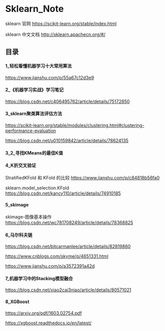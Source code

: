 # Sklearn_Note

sklearn 官网  https://scikit-learn.org/stable/index.html

sklearn 中文文档  http://sklearn.apachecn.org/#/





## 目录

#### 1_轻松看懂机器学习十大常用算法

https://www.jianshu.com/p/55a67c12d3e9

#### 2_《机器学习实战》学习笔记

https://blog.csdn.net/c406495762/article/details/75172850

#### 3_sklearn聚类算法评估方法

https://scikit-learn.org/stable/modules/clustering.html#clustering-performance-evaluation

https://blog.csdn.net/u010159842/article/details/78624135

#### 3_2_寻找KMeans的最佳K值

#### 4_K折交叉验证

StratifiedKFold 和 KFold 的比较 https://www.jianshu.com/p/c84818b56fa0

sklearn.model_selection.KFold https://blog.csdn.net/kancy110/article/details/74910185

#### 5_skimage

skimage-图像基本操作 https://blog.csdn.net/wc781708249/article/details/78368825

#### 6_马尔科夫链

https://blog.csdn.net/bitcarmanlee/article/details/82819860

https://www.cnblogs.com/skyme/p/4651331.html

https://www.jianshu.com/p/a3572391a42d

#### 7_机器学习中的Stacking模型融合

https://blog.csdn.net/xiao2cai3niao/article/details/80571021

#### 8_XGBoost

https://arxiv.org/pdf/1603.02754.pdf

https://xgboost.readthedocs.io/en/latest/



